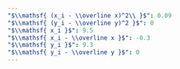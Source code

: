 ```yaml
---
"$\\mathsf{ (x_i - \\overline x)^2\\ }$": 0.09
"$\\mathsf{ (y_i - \\overline y)^2 }$": 0
"$\\mathsf{ x_i }$": 9.5
"$\\mathsf{ x_i - \\overline x }$": -0.3
"$\\mathsf{ y_i }$": 9.3
"$\\mathsf{ y_i - \\overline y }$": 0
---
```

